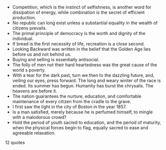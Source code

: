  - Competition, which is the instinct of selfishness, is another word for dissipation of energy, while combination is the secret of efficient production.
 - No republic can long exist unless a substantial equality in the wealth of citizens prevails.
 - The primal principle of democracy is the worth and dignity of the individual.
 - If bread is the first necessity of life, recreation is a close second.
 - Looking Backward was written in the belief that the Golden Age lies before us and not behind us.
 - Buying and selling is essentially antisocial.
 - The folly of men not their hard heartedness was the great cause of the world s poverty.
 - With a tear for the dark past, turn we then to the dazzling future, and, veiling our eyes, press forward. The long and weary winter of the race is ended. Its summer has begun. Humanity has burst the chrysalis. The heavens are before it.
 - The nation guarantees the nurture, education, and comfortable maintenance of every citizen from the cradle to the grave.
 - I first saw the light in the city of Boston in the year 1857.
 - Is a man satisfied, merely because he is perfumed himself, to mingle with a malodorous crowd?
 - Hold the period of youth sacred to education, and the period of maturity, when the physical forces begin to flag, equally sacred to ease and agreeable relaxation.

12 quotes